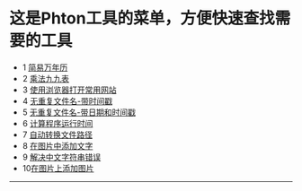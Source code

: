 
# 这是Phton工具的菜单，方便快速查找需要的工具

- 1 [简易万年历](https://github.com/Talk8/ToolsByPython/blob/master/Tools-0001.md)
- 2 [乘法九九表](https://github.com/Talk8/ToolsByPython/blob/master/Tools-0002.md)
- 3 [使用浏览器打开常用网站](https://github.com/Talk8/ToolsByPython/blob/master/Tools-0003.md)
- 4 [无重复文件名-带时间戳](https://github.com/Talk8/ToolsByPython/blob/master/Tools-0004.md)
- 5 [无重复文件名-带日期和时间戳](https://github.com/Talk8/ToolsByPython/blob/master/Tools-0005.md)
- 6 [计算程序运行时间](https://github.com/Talk8/ToolsByPython/blob/master/Tools-0006.md)
- 7 [自动转换文件路径](https://github.com/Talk8/ToolsByPython/blob/master/Tools-0007.md)
- 8 [在图片中添加文字](https://github.com/Talk8/ToolsByPython/blob/master/Tools-0008.md)
- 9 [解决中文字符串错误](https://github.com/Talk8/ToolsByPython/blob/master/Tools-0009.md)
- 10[在图片上添加图片](https://github.com/Talk8/ToolsByPython/blob/master/Tools-0010.md)


-----------------------------------------
